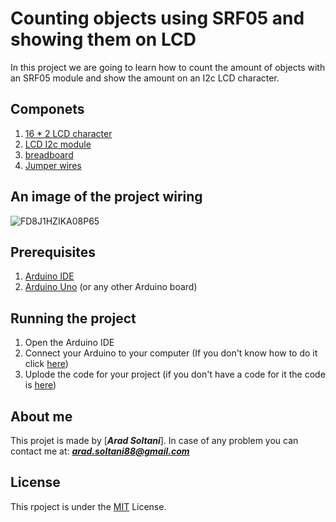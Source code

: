 # Counting objects using SRF05 and showing them on LCD

In this project we are going to learn how to count the amount of objects with an SRF05 module and show the amount on an I2c LCD character.

## Componets

1. [16 * 2 LCD character](https://m.media-amazon.com/images/I/61vgjCFcKWL._SL1000_.jpg)
2. [LCD I2c module](https://cdn.bodanius.com/media/1/7bb100150_I2C-LCD-interface-module_x.jpg)
3. [breadboard](https://static.eleshop.nl/mage/media/catalog/product/cache/10/image/800x/040ec09b1e35df139433887a97daa66f/b/p/bps-bb830_angle.jpg)
4. [Jumper wires](https://www.smart-prototyping.com/image/cache/data/2020/09/102062%20Silicone%20Jumper%20Wire/00-750x750.jpg)

## An image of the project wiring
![FD8J1HZIKA08P65](https://user-images.githubusercontent.com/85987690/151928077-98c3366c-aaa2-4a5d-a802-9b0bcb20b485.jpg)

## Prerequisites

1. [Arduino IDE](https://www.arduino.cc/en/software)
2. [Arduino Uno](https://www.floris.cc/shop/3401-large_default/arduino-uno-rev-3.jpg) (or any other Arduino board)

## Running the project

1. Open the Arduino IDE
2. Connect your Arduino to your computer (If you don't know how to do it click [here](https://hackster.imgix.net/uploads/attachments/648384/68747470733a2f2f696d616765732e696e646965676f676f2e636f6d2f66696c655f6174746163686d656e74732f3936383239392f66696c65732f32303134313032393036333834312d706c75672e706e673f_JKSjPPbqoY.png?auto=compress%2Cformat&w=400&h=300&fit=min))
3. Uplode the code for your project (if you don't have a code for it the code is [here](https://github.com/aradsoltani88/My-project/blob/main/code/FIZRBWRIK7BYLSV.ino))

## About me

This projet is made by [***Arad Soltani***]. In case of any problem you can contact me at:
***arad.soltani88@gmail.com***

## License 

This rpoject is under the [MIT](https://en.wikipedia.org/wiki/MIT_License#:~:text=Copyright%20(c),%2C%20modify%2C%20merge%2C%20publish%2C) License.

